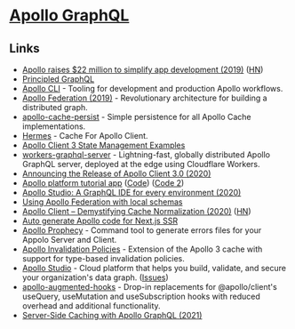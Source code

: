 # [Apollo GraphQL](https://www.apollographql.com/)

## Links

- [Apollo raises \$22 million to simplify app development (2019)](https://blog.apollographql.com/apollo-raises-22-million-to-simplify-app-development-ee30502c81b3) ([HN](https://news.ycombinator.com/item?id=20164531))
- [Principled GraphQL](https://principledgraphql.com/)
- [Apollo CLI](https://github.com/apollographql/apollo-tooling) - Tooling for development and production Apollo workflows.
- [Apollo Federation (2019)](https://blog.apollographql.com/apollo-federation-f260cf525d21) - Revolutionary architecture for building a distributed graph.
- [apollo-cache-persist](https://github.com/apollographql/apollo-cache-persist) - Simple persistence for all Apollo Cache implementations.
- [Hermes](https://github.com/convoyinc/apollo-cache-hermes) - Cache For Apollo Client.
- [Apollo Client 3 State Management Examples](https://github.com/apollographql/ac3-state-management-examples)
- [workers-graphql-server](https://github.com/signalnerve/workers-graphql-server) - Lightning-fast, globally distributed Apollo GraphQL server, deployed at the edge using Cloudflare Workers.
- [Announcing the Release of Apollo Client 3.0 (2020)](https://www.apollographql.com/blog/announcing-the-release-of-apollo-client-3-0/)
- [Apollo platform tutorial app](https://www.apollographql.com/docs/tutorial/introduction/) ([Code](https://github.com/apollographql/fullstack-tutorial)) ([Code 2](https://github.com/nikolasburk/apollo-server-livestream))
- [Apollo Studio: A GraphQL IDE for every environment (2020)](https://www.apollographql.com/blog/apollo-studio-a-graphql-ide-for-every-environment/)
- [Using Apollo Federation with local schemas](https://patrick.wtf/posts/apollo-federation-local-services)
- [Apollo Client – Demystifying Cache Normalization (2020)](https://www.apollographql.com/blog/demystifying-cache-normalization/) ([HN](https://news.ycombinator.com/item?id=26728114))
- [Auto generate Apollo code for Next.js SSR](https://github.com/correttojs/graphql-codegen-apollo-next-ssr)
- [Apollo Prophecy](https://github.com/theGlenn/apollo-prophecy) - Command tool to generate errors files for your Appolo Server and Client.
- [Apollo Invalidation Policies](https://github.com/NerdWalletOSS/apollo-invalidation-policies) - Extension of the Apollo 3 cache with support for type-based invalidation policies.
- [Apollo Studio](https://studio.apollographql.com/) - Cloud platform that helps you build, validate, and secure your organization's data graph. ([Issues](https://github.com/apollographql/apollo-studio-community))
- [apollo-augmented-hooks](https://github.com/appmotion/apollo-augmented-hooks) - Drop-in replacements for @apollo/client's useQuery, useMutation and useSubscription hooks with reduced overhead and additional functionality.
- [Server-Side Caching with Apollo GraphQL (2021)](https://garrit.xyz/posts/2021-10-04-server-side-caching-with-apollo-graphql)
